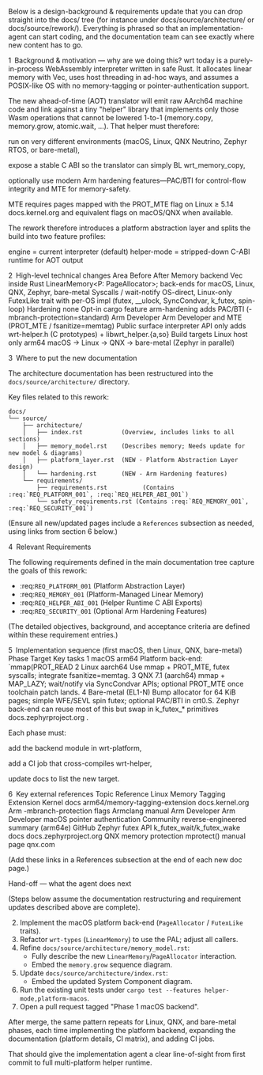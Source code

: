 Below is a design-background & requirements update that you can drop straight into the docs/ tree (for instance under docs/source/architecture/ or docs/source/rework/).
Everything is phrased so that an implementation-agent can start coding, and the documentation team can see exactly where new content has to go.

1 Background & motivation — why are we doing this?
wrt today is a purely-in-process WebAssembly interpreter written in safe Rust.
It allocates linear memory with Vec<u8>, uses host threading in ad-hoc ways, and assumes a POSIX-like OS with no memory-tagging or pointer-authentication support.

The new ahead-of-time (AOT) translator will emit raw AArch64 machine code and link against a tiny "helper" library that implements only those Wasm operations that cannot be lowered 1-to-1 (memory.copy, memory.grow, atomic.wait, …).
That helper must therefore:

run on very different environments (macOS, Linux, QNX Neutrino, Zephyr RTOS, or bare-metal),

expose a stable C ABI so the translator can simply BL wrt_memory_copy,

optionally use modern Arm hardening features—PAC/BTI for control-flow integrity and MTE for memory-safety.

MTE requires pages mapped with the PROT_MTE flag on Linux ≥ 5.14 
docs.kernel.org
 and equivalent flags on macOS/QNX when available.

The rework therefore introduces a platform abstraction layer and splits the build into two feature profiles:

engine = current interpreter (default)
helper-mode = stripped-down C-ABI runtime for AOT output

2 High-level technical changes
Area	Before	After
Memory backend	Vec<u8> inside Rust	LinearMemory<P: PageAllocator>; back-ends for macOS, Linux, QNX, Zephyr, bare-metal
Syscalls / wait-notify	OS-direct, Linux-only	FutexLike trait with per-OS impl (futex, __ulock, SyncCondvar, k_futex, spin-loop)
Hardening	none	Opt-in cargo feature arm-hardening adds PAC/BTI (-mbranch-protection=standard) 
Arm Developer
Arm Developer
 and MTE (PROT_MTE / fsanitize=memtag)
Public surface	interpreter API only	adds wrt-helper.h (C prototypes) + libwrt_helper.{a,so}
Build targets	Linux host only	arm64 macOS → Linux → QNX → bare-metal (Zephyr in parallel)

3 Where to put the new documentation

The architecture documentation has been restructured into the `docs/source/architecture/` directory.

Key files related to this rework:

```
docs/
└── source/
    ├── architecture/
    │   ├── index.rst           (Overview, includes links to all sections)
    │   ├── memory_model.rst    (Describes memory; Needs update for new model & diagrams)
    │   ├── platform_layer.rst  (NEW - Platform Abstraction Layer design)
    │   └── hardening.rst       (NEW - Arm Hardening features)
    └── requirements/
        ├── requirements.rst          (Contains :req:`REQ_PLATFORM_001`, :req:`REQ_HELPER_ABI_001`)
        └── safety_requirements.rst (Contains :req:`REQ_MEMORY_001`, :req:`REQ_SECURITY_001`)
```

(Ensure all new/updated pages include a `References` subsection as needed, using links from section 6 below.)

4 Relevant Requirements

The following requirements defined in the main documentation tree capture the goals of this rework:

*   :req:`REQ_PLATFORM_001` (Platform Abstraction Layer)
*   :req:`REQ_MEMORY_001` (Platform-Managed Linear Memory)
*   :req:`REQ_HELPER_ABI_001` (Helper Runtime C ABI Exports)
*   :req:`REQ_SECURITY_001` (Optional Arm Hardening Features)

(The detailed objectives, background, and acceptance criteria are defined within these requirement entries.)

5 Implementation sequence (first macOS, then Linux, QNX, bare-metal)
Phase	Target	Key tasks
1	macOS arm64	Platform back-end: `mmap(PROT_READ
2	Linux aarch64	Use mmap + PROT_MTE, futex syscalls; integrate fsanitize=memtag.
3	QNX 7.1 (aarch64)	mmap + MAP_LAZY; wait/notify via SyncCondvar APIs; optional PROT_MTE once toolchain patch lands.
4	Bare-metal (EL1-N)	Bump allocator for 64 KiB pages; simple WFE/SEVL spin futex; optional PAC/BTI in crt0.S. Zephyr back-end can reuse most of this but swap in k_futex_* primitives 
docs.zephyrproject.org
.

Each phase must:

add the backend module in wrt-platform,

add a CI job that cross-compiles wrt-helper,

update docs to list the new target.

6 Key external references
Topic	Reference
Linux Memory Tagging Extension	Kernel docs arm64/memory-tagging-extension 
docs.kernel.org
Arm -mbranch-protection flags	Armclang manual 
Arm Developer
Arm Developer
macOS pointer authentication	Community reverse-engineered summary (arm64e) 
GitHub
Zephyr futex API	k_futex_wait/k_futex_wake docs 
docs.zephyrproject.org
QNX memory protection	mprotect() manual page 
qnx.com

(Add these links in a References subsection at the end of each new doc page.)

Hand-off — what the agent does next

(Steps below assume the documentation restructuring and requirement updates described above are complete).


2.  Implement the macOS platform back-end (`PageAllocator` / `FutexLike` traits).
3.  Refactor `wrt-types` (`LinearMemory`) to use the PAL; adjust all callers.
4.  Refine `docs/source/architecture/memory_model.rst`:
    *   Fully describe the new `LinearMemory`/`PageAllocator` interaction.
    *   Embed the `memory.grow` sequence diagram.
5.  Update `docs/source/architecture/index.rst`:
    *   Embed the updated System Component diagram.
6.  Run the existing unit tests under `cargo test --features helper-mode,platform-macos`.
7.  Open a pull request tagged "Phase 1 macOS backend".

After merge, the same pattern repeats for Linux, QNX, and bare-metal phases, each time implementing the platform backend, expanding the documentation (platform details, CI matrix), and adding CI jobs.

That should give the implementation agent a clear line-of-sight from first commit to full multi-platform helper runtime.